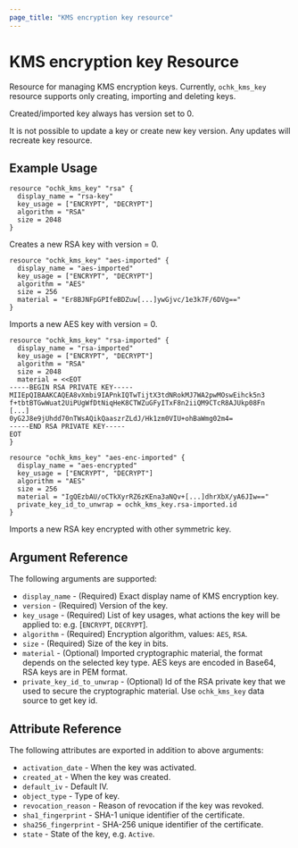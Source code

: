 ```yaml
---
page_title: "KMS encryption key resource"
---
```


# KMS encryption key Resource

Resource for managing KMS encryption keys. Currently, `ochk_kms_key` resource supports only creating, importing and deleting keys.

Created/imported key always has version set to 0.

It is not possible to update a key or create new key version. Any updates will recreate key resource.
  
## Example Usage

```hcl
resource "ochk_kms_key" "rsa" {
  display_name = "rsa-key"
  key_usage = ["ENCRYPT", "DECRYPT"]
  algorithm = "RSA"
  size = 2048
}
```

Creates a new RSA key with version = 0. 

```hcl
resource "ochk_kms_key" "aes-imported" {
  display_name = "aes-imported"
  key_usage = ["ENCRYPT", "DECRYPT"]
  algorithm = "AES"
  size = 256
  material = "Er8BJNFpGPIfeBDZuw[...]ywGjvc/1e3k7F/6DVg=="
}
```

Imports a new AES key with version = 0.

```hcl
resource "ochk_kms_key" "rsa-imported" {
  display_name = "rsa-imported"
  key_usage = ["ENCRYPT", "DECRYPT"]
  algorithm = "RSA"
  size = 2048
  material = <<EOT
-----BEGIN RSA PRIVATE KEY-----
MIIEpQIBAAKCAQEA8vXmbi9IAPnkIQTwTijtX3tdNRokMJ7WA2pwMOswEihck5n3
f+tbtBTGwWuat2UiPUgWfDtNiqHeK8CTWZuGFyITxF8n2iiQM9CTcR8AJUkp08Fn
[...]
0yG2J8e9jUhdd70nTWsAQikQaaszrZLdJ/Hk1zm0VIU+ohBaWmg02m4=
-----END RSA PRIVATE KEY-----
EOT
}

resource "ochk_kms_key" "aes-enc-imported" {
  display_name = "aes-encrypted"
  key_usage = ["ENCRYPT", "DECRYPT"]
  algorithm = "AES"
  size = 256
  material = "IgQEzbAU/oCTkXyrRZ6zKEna3aNQv+[...]dhrXbX/yA6JIw=="
  private_key_id_to_unwrap = ochk_kms_key.rsa-imported.id
}

```

Imports a new RSA key encrypted with other symmetric key.

## Argument Reference

The following arguments are supported:

* `display_name` - (Required) Exact display name of KMS encryption key.
* `version` - (Required) Version of the key.
* `key_usage` - (Required) List of key usages, what actions the key will be applied to: e.g. [`ENCRYPT`, `DECRYPT`].
* `algorithm` - (Required) Encryption algorithm, values: `AES`, `RSA`.
* `size` - (Required) Size of the key in bits.
* `material` - (Optional) Imported cryptographic material, the format depends on the selected key type. AES keys are encoded in Base64, RSA keys are in PEM format.
* `private_key_id_to_unwrap` - (Optional) Id of the RSA private key that we used to secure the cryptographic material. Use `ochk_kms_key` data source to get key id. 

## Attribute Reference

The following attributes are exported in addition to above arguments:
* `activation_date` - When the key was activated.
* `created_at` - When the key was created.
* `default_iv` - Default IV.
* `object_type` - Type of key.
* `revocation_reason` - Reason of revocation if the key was revoked.
* `sha1_fingerprint` - SHA-1 unique identifier of the certificate.
* `sha256_fingerprint` - SHA-256 unique identifier of the certificate.
* `state` - State of the key, e.g. `Active`.

   
 
